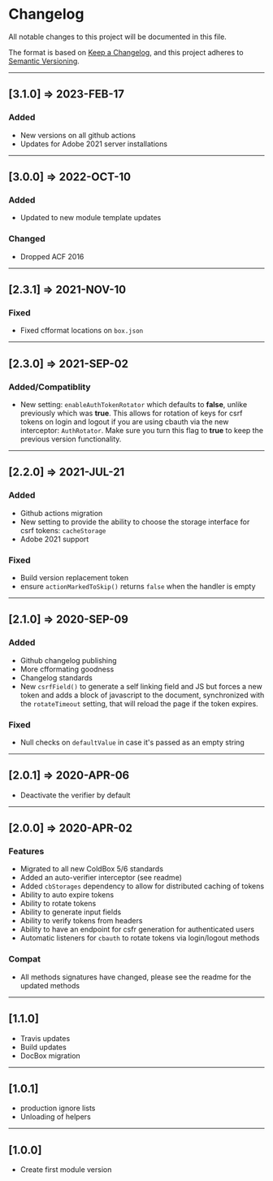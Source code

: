 # Changelog

All notable changes to this project will be documented in this file.

The format is based on [Keep a Changelog](https://keepachangelog.com/en/1.0.0/),
and this project adheres to [Semantic Versioning](https://semver.org/spec/v2.0.0.html).

----

## [3.1.0] => 2023-FEB-17

### Added

* New versions on all github actions
* Updates for Adobe 2021 server installations


----

## [3.0.0] => 2022-OCT-10

### Added

* Updated to new module template updates

### Changed

* Dropped ACF 2016

----

## [2.3.1] => 2021-NOV-10

### Fixed

* Fixed cfformat locations on `box.json`

----

## [2.3.0] => 2021-SEP-02

### Added/Compatiblity

* New setting: `enableAuthTokenRotator` which defaults to **false**, unlike previously which was **true**. This allows for rotation of keys for csrf tokens on login and logout if you are using cbauth via the new interceptor: `AuthRotator`.  Make sure you turn this flag to **true** to keep the previous version functionality.

----

## [2.2.0] => 2021-JUL-21

### Added

* Github actions migration
* New setting to provide the ability to choose the storage interface for csrf tokens: `cacheStorage`
* Adobe 2021 support

### Fixed

* Build version replacement token
* ensure `actionMarkedToSkip()` returns `false` when the handler is empty


----

## [2.1.0] => 2020-SEP-09

### Added

* Github changelog publishing
* More cfformating goodness
* Changelog standards
* New `csrfField()` to generate a self linking field and JS but forces a new token and adds a block of javascript to the document, synchronized with the `rotateTimeout` setting, that will reload the page if the token expires.

### Fixed

* Null checks on `defaultValue` in case it's passed as an empty string

----

## [2.0.1] => 2020-APR-06

* Deactivate the verifier by default

----

## [2.0.0] => 2020-APR-02

### Features

* Migrated to all new ColdBox 5/6 standards
* Added an auto-verifier interceptor (see readme)
* Added `cbStorages` dependency to allow for distributed caching of tokens
* Ability to auto expire tokens
* Ability to rotate tokens
* Ability to generate input fields
* Ability to verify tokens from headers
* Ability to have an endpoint for csfr generation for authenticated users
* Automatic listeners for `cbauth` to rotate tokens via login/logout methods

### Compat

* All methods signatures have changed, please see the readme for the updated methods

----

## [1.1.0]

* Travis updates
* Build updates
* DocBox migration

----

## [1.0.1]

* production ignore lists
* Unloading of helpers

----

## [1.0.0]

* Create first module version
